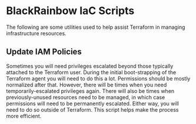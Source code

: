 # BlackRainbow IaC Scripts

The following are some utilities used to help assist Terraform in managing infrastructure resources.

## Update IAM Policies

Sometimes you will need privileges escalated beyond those typically attached to the Terraform user. During the initial boot-strapping of the Terraform agent you will need to do this a lot. Permissions should be mostly normalized after that. However, there will be times when you need temporarily-escalated privileges again. There will also be times when previously-unused resources need to be managed, in which case permissions will need to be permanently escalated. Either way, you will need to do so outside of Terraform. This script helps make the process more efficient.